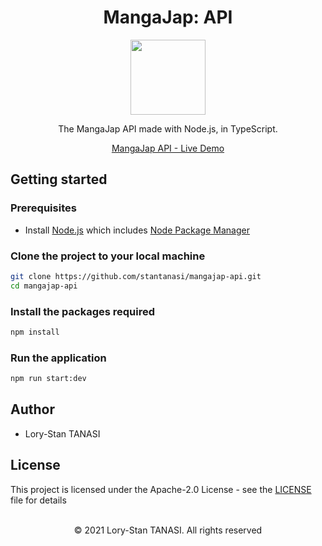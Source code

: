<h1 align="center">MangaJap: API</h1>

<p align="center">
  <img src="https://mangajap.web.app/assets/images/logo.svg" width="120px" />
</p>

<p align="center">
  The MangaJap API made with Node.js, in TypeScript.
</p>

<p align="center">
  <a href="https://mangajap-api.herokuapp.com">MangaJap API - Live Demo</a>
</p>


## Getting started

### Prerequisites

- Install [Node.js](https://nodejs.org) which includes [Node Package Manager](https://www.npmjs.com/get-npm)


### Clone the project to your local machine

```bash
git clone https://github.com/stantanasi/mangajap-api.git
cd mangajap-api
```

### Install the packages required

```bash
npm install
```

### Run the application

```bash
npm run start:dev
```

## Author

- Lory-Stan TANASI

## License

This project is licensed under the Apache-2.0 License - see the [LICENSE](LICENSE) file for details

<p align="center">
  <br />
  © 2021 Lory-Stan TANASI. All rights reserved
</p>